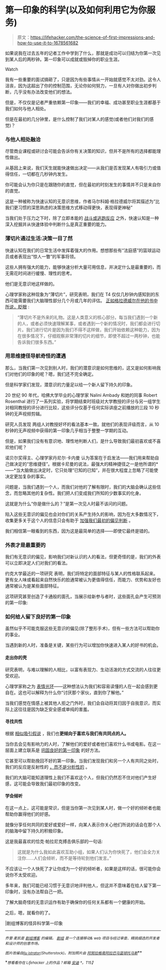 # 第一印象的科学(以及如何利用它为你服务)

> 原文：<https://lifehacker.com/the-science-of-first-impressions-and-how-to-use-it-to-1678561682>

如果说我在过去五年的记者工作中学到了什么，那就是成功可以归结为你第一次见到某人后的两秒钟。第一印象可以成就或毁掉你的职业生涯。

Watch

我有一些重要的面试搞砸了，只是因为有些事情从一开始就感觉不太对劲。这令人沮丧，因为这超出了你的控制范围，无论你如何努力，一旦有人对你做出初步判断，几乎没有办法改变他们的想法。

但是，不仅仅是记者严重依赖第一印象——我们的幸福、成功甚至职业生涯都基于我们如何与他人相处。

但是在最初的几分钟里，是什么控制了我们对某人的感觉(或者他们对我们的感觉)？

### 与他人相处融洽

尽管商业课程或研讨会可能会告诉你有关决策的知识，但并不是所有的选择都能理性做出。

从基因上来说，我们天生就能快速做出决定——从我们是否发现某人有吸引力或值得信任，一切都在几秒钟内发生。

你可能会认为你只是在跟随你的直觉，但在最初的时刻发生的事情并不只是来自你的直觉。

这是一种被称为快速认知的无意识思维，作者马尔科姆·格拉德威尔将其描述为“比我们更习惯的深思熟虑的决策思维方式移动得更快，表现得更神秘”

当我们处于压力之下时，除了立即本能的 [战斗或逃跑反应](http://psychcentral.com/blog/archives/2012/12/04/whats-the-purpose-of-the-fight-or-flight-response/) 之外，快速认知是一种深入挖掘并从快速体验中判断什么是真正重要的能力。

### 薄切片通过生活:决策一目了然

快速认知在我们的日常生活中发挥着强大的作用。想想那些有“法庭感”的篮球运动员或者表现出“惊人一瞥”的军事将领。

这些人拥有强大的能力，能够快速分析大量可用信息，并决定什么是最重要的，而无需花时间进行缓慢、理性的思考。

他们是无意识地这样做的。

心理学家称这种现象为“薄切片”，研究表明，我们在 T4 仅仅几秒钟内感知到的东西可能需要我们大脑理性部分几个月或几年的评估。 [正如格拉德威尔在他的书中所说，眨眼](http://gladwell.com/blink/) :

> “薄切片不是外来的礼物。这是人类意义的核心部分。每当我们遇到一个新的人，或者必须快速理解某事，或者遇到一个新的情况时，我们都会进行切片。我们进行切片是因为我们不得不这样做，我们开始依赖这种能力，因为在很多情况下，仔细观察非常薄的切片的细节，即使不超过一两秒钟，也能告诉我们很多东西。”

### 用思维捷径导航奇怪的遭遇

那么，当我们第一次见到别人时，我们的潜意识是如何思维的，这又是如何影响我们对他们的印象的呢？嗯，我们还不完全确定。

但是科学家们发现，潜意识的力量足以给一个新人留下持久的印象。

20 世纪 90 年代，哈佛大学毕业的心理学家 Nalini Ambady 和她的同事 Robert Rosenthal 进行了一系列实验，将学期结束时班级对大学教授的评分与另一组学生对相同教授的评分进行比较，这些评分仅基于任何实际讲座之前播放的三段 10 秒钟的无声视频剪辑。

研究人员发现 两组人对教授好坏的看法基本一致。就他们的表现评级而言，从 10 秒钟的无声视频中获得的第一印象几乎相当于整整一学期的互动。

但是，如果我们没有有意识地、理性地判断人们，是什么导致我们最初喜欢或不喜欢他们呢？

诺贝尔奖得主、心理学家丹尼尔·卡内曼 认为答案在于启发法——我们用来帮助自己做决定的“思维捷径”。根据卡尼曼的说法，最强大的精神捷径之一是他所谓的*——*当大脑做出决定时，它只处理“已知的已知”，并在很大程度上忽略了可能使决定更加复杂的事实。

问题是，当我们遇到一个人，而我们对他的了解有限时，我们的大脑会确认这些信念，而忽略其他的复杂性。我们把人们变成我们所知的少数事实的化身。

这就是为什么“你是做什么的？”是第一次见人时最不该问的问题。

陷入这些无意识的偏见也会对你们的关系产生持久的影响，因为在大多数情况下，收集更多关于这个人的信息只会有助于 [加强我们最初的偏见判断](http://www.sciencedaily.com/articles/c/confirmation_bias.htm) 。

我们相信第一眼看到的东西，因为这是最简单的选择——即使它最终是错的。

### 外表才是最重要的

我们有无意识的偏见，影响我们对新认识的人的看法，但更奇怪的是，我们的外表可以立即决定人们对我们的看法。

约克大学最近的一项研究 表明，我们将特定的面部特征与某人的性格联系起来。更有女人味或看起来自然快乐的脸通常被认为更值得信任，而能力、优势和友好也通常被认为是某些面部特征。

这项研究甚至创造了卡通般的面孔，当展示给新参与者时，这些面孔会产生可预测的第一印象:

### 如何给人留下良好的第一印象

虽然似乎不可能克服这些无意识的偏见(除了整形手术)，但有一些方法可以帮助你的事业。

当遇到新的人时，准备是关键，某些行为可以增加你快速进入某人的好书的机会。

#### 走出你的壳

研究表明，与难以理解的人相比，以富有表现力、生动活泼的方式交流的人往往更受欢迎。

心理学家称之为 [表情光环](http://www.theguardian.com/lifeandstyle/2009/mar/07/first-impressions-snap-decisions-impulse)——这种想法认为我们和容易读懂的人在一起会感到更自在。这也可以解释为什么你“讨厌那个家伙，直到你了解他。”

当我们感觉在情感上被其他人拒之门外时，我们会自动将其归因于自我意识，而实际上这往往是因为缺乏安全感或单纯的害羞。

#### **寻找共性**

根据 [相似吸引假说](http://www.theguardian.com/lifeandstyle/2009/mar/07/first-impressions-snap-decisions-impulse) ，我们也**更倾向于喜欢与我们有共同点的人。**

当你去会见有影响力的人时，了解他们的爱好或者他们喜欢什么书或电影。在这一层面上建立联系是 [巩固良好的第一印象](https://lifehacker.com/make-a-good-first-impression-by-saying-who-you-help-no-1671962228) 的好方法。

它甚至可以帮助挽回不好的第一印象。当我们发现我们和另一个人有共同之处时，我们的反应是反射性的 [，而不是分析性的](http://www.theguardian.com/lifeandstyle/2009/mar/07/first-impressions-snap-decisions-impulse) 。

我们的大脑可能知道理性上我们不喜欢这个人，但我们仍然忍不住对他们产生好感，这可能会导致我们最初印象的改变。

#### **学会倾听**

在这一点上，这可能是常识，但是当你第一次见到某人时，做一个好的倾听者也能帮助你赢得他们的好感。

就像分享任何共同的爱好或爱好一样，向某人表示你关心他们所说的话会在那个人的脑海中留下持久的积极印象。

这是我最喜欢的恰克·帕拉尼克搏击俱乐部的一句话:

> 这就是为什么我如此喜欢互助小组，如果人们认为你快死了，他们会全力关注你……人们会倾听，而不是等待轮到他们发言。”

不应该让一个人快死了才让你成为一个好的倾听者，如果是这样的话，很可能你会说你不太受欢迎。

多年来，我们可能已经习惯于无意识地评判他人，但这并不意味着在给人留下第一印象时，没有办法帮自己一把。

了解大脑奇怪的无意识运作有助于确保你的任何关系都有一个健康的开始。

之后，嗯，就看你的了。

|剧组博客的怪异科学第一印象

* * *

<small>*乔里·麦凯是*</small> [<small>*剧组博客*</small>](http://blog.pickcrew.com/) <small>*的编辑。*</small> [<small>*剧组*</small>](http://pickcrew.com/) <small>*是一个连接移动& web 项目与经过审查、精挑细选的开发者和设计师的创意市场。*</small>

<small>*图片改编自*</small>[<small>*ilu istrator*</small>](http://www.shutterstock.com/pic-125458976/stock-vector-business-handshake.html)<small>*(Shutterstock)。附加照片由*</small> [<small>*阿努拉格*</small>](https://www.flickr.com/photos/agnihot/4937763060/)<small></small>*[<small>*南阿拉巴马篮球*</small>](https://www.flickr.com/photos/au_tiger01/4336141652)<small></small>*[<small>*托马斯*</small>](https://www.flickr.com/photos/thomasthorstensson/15650252259/)<small></small>**

**<small>*想看看你在 Lifehacker 上的作品？邮箱*</small> [<small>*安迪*</small>](mailto:andy@lifehacker.com) <small>*。*T15】</small>**